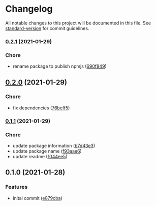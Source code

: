 # Changelog

All notable changes to this project will be documented in this file. See [standard-version](https://github.com/conventional-changelog/standard-version) for commit guidelines.

### [0.2.1](https://github.com/MikeG96/anxelin-project-structure/compare/v0.2.0...v0.2.1) (2021-01-29)


### Chore

* rename package to publish npmjs ([690f849](https://github.com/MikeG96/anxelin-project-structure/commits/690f849e23070335ccfcfc74817cb3571bd4bc31))

## [0.2.0](https://github.com/MikeG96/anxelin-project-structure/compare/v0.1.1...v0.2.0) (2021-01-29)


### Chore

* fix dependencies ([76bcff5](https://github.com/MikeG96/anxelin-project-structure/commits/76bcff52234ba7fe87f1ebb6f049404a2fe85140))

### [0.1.1](https://github.com/MikeG96/anxelin-project-structure/compare/v0.1.0...v0.1.1) (2021-01-29)


### Chore

* update package information ([b7d43e3](https://github.com/MikeG96/anxelin-project-structure/commits/b7d43e352828e0b73dd703f0d99507ea7c313ff1))
* update package name ([f93aae6](https://github.com/MikeG96/anxelin-project-structure/commits/f93aae6ac056d7d583b2e6fb4b934e07bb7f8782))
* update readme ([1044ee5](https://github.com/MikeG96/anxelin-project-structure/commits/1044ee54ba16597d2563df6a86ab1c3c98dd441c))

## 0.1.0 (2021-01-28)


### Features

* inital commit ([e879cba](https://github.com/MikeG96/anxelin-project-structure/commits/e879cba596ce48d39e1e97b8fc2a1c7d09aaf293))

